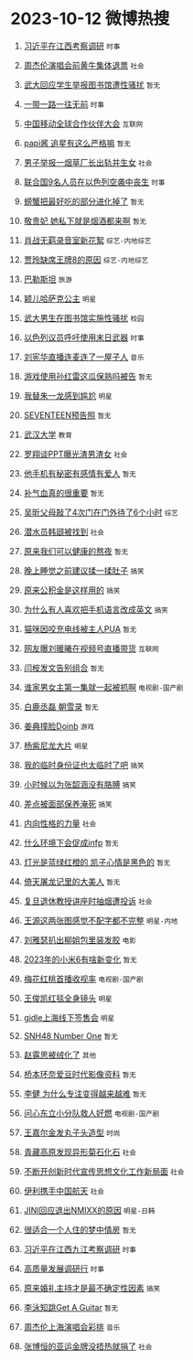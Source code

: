 # 2023-10-12 微博热搜 
1. [习近平在江西考察调研](https://m.weibo.cn/search?containerid=100103type%3D1%26t%3D10%26q%3D%23%E4%B9%A0%E8%BF%91%E5%B9%B3%E5%9C%A8%E6%B1%9F%E8%A5%BF%E8%80%83%E5%AF%9F%E8%B0%83%E7%A0%94%23&stream_entry_id=51&isnewpage=1&extparam=seat%3D1%26stream_entry_id%3D51%26pos%3D0%26filter_type%3Drealtimehot%26q%3D%2523%25E4%25B9%25A0%25E8%25BF%2591%25E5%25B9%25B3%25E5%259C%25A8%25E6%25B1%259F%25E8%25A5%25BF%25E8%2580%2583%25E5%25AF%259F%25E8%25B0%2583%25E7%25A0%2594%2523%26dgr%3D0%26c_type%3D51%26cate%3D10103%26display_time%3D1697055568%26pre_seqid%3D1697055568770027178227) `时事` 

2. [周杰伦演唱会前黄牛集体退票](https://m.weibo.cn/search?containerid=100103type%3D1%26t%3D10%26q%3D%23%E5%91%A8%E6%9D%B0%E4%BC%A6%E6%BC%94%E5%94%B1%E4%BC%9A%E5%89%8D%E9%BB%84%E7%89%9B%E9%9B%86%E4%BD%93%E9%80%80%E7%A5%A8%23&stream_entry_id=31&isnewpage=1&extparam=seat%3D1%26band_rank%3D1%26cate%3D5001%26stream_entry_id%3D31%26lcate%3D5001%26q%3D%2523%25E5%2591%25A8%25E6%259D%25B0%25E4%25BC%25A6%25E6%25BC%2594%25E5%2594%25B1%25E4%25BC%259A%25E5%2589%258D%25E9%25BB%2584%25E7%2589%259B%25E9%259B%2586%25E4%25BD%2593%25E9%2580%2580%25E7%25A5%25A8%2523%26pos%3D0%26flag%3D2%26c_type%3D31%26dgr%3D0%26realpos%3D1%26filter_type%3Drealtimehot%26display_time%3D1697055568%26pre_seqid%3D1697055568770027178227) `社会` 

3. [武大回应学生举报图书馆遭性骚扰](https://m.weibo.cn/search?containerid=100103type%3D1%26t%3D10%26q%3D%23%E6%AD%A6%E5%A4%A7%E5%9B%9E%E5%BA%94%E5%AD%A6%E7%94%9F%E4%B8%BE%E6%8A%A5%E5%9B%BE%E4%B9%A6%E9%A6%86%E9%81%AD%E6%80%A7%E9%AA%9A%E6%89%B0%23&stream_entry_id=31&isnewpage=1&extparam=seat%3D1%26band_rank%3D2%26cate%3D5001%26stream_entry_id%3D31%26lcate%3D5001%26q%3D%2523%25E6%25AD%25A6%25E5%25A4%25A7%25E5%259B%259E%25E5%25BA%2594%25E5%25AD%25A6%25E7%2594%259F%25E4%25B8%25BE%25E6%258A%25A5%25E5%259B%25BE%25E4%25B9%25A6%25E9%25A6%2586%25E9%2581%25AD%25E6%2580%25A7%25E9%25AA%259A%25E6%2589%25B0%2523%26pos%3D1%26flag%3D0%26c_type%3D31%26dgr%3D0%26realpos%3D2%26filter_type%3Drealtimehot%26display_time%3D1697055568%26pre_seqid%3D1697055568770027178227) `暂无` 

4. [一带一路一往无前](https://m.weibo.cn/search?containerid=100103type%3D1%26t%3D10%26q%3D%23%E4%B8%80%E5%B8%A6%E4%B8%80%E8%B7%AF%E4%B8%80%E5%BE%80%E6%97%A0%E5%89%8D%23&stream_entry_id=31&isnewpage=1&extparam=seat%3D1%26band_rank%3D3%26cate%3D5001%26stream_entry_id%3D31%26lcate%3D5001%26q%3D%2523%25E4%25B8%2580%25E5%25B8%25A6%25E4%25B8%2580%25E8%25B7%25AF%25E4%25B8%2580%25E5%25BE%2580%25E6%2597%25A0%25E5%2589%258D%2523%26pos%3D2%26flag%3D0%26c_type%3D31%26dgr%3D0%26realpos%3D3%26filter_type%3Drealtimehot%26display_time%3D1697055568%26pre_seqid%3D1697055568770027178227) `时事` 

5. [中国移动全球合作伙伴大会](https://m.weibo.cn/search?containerid=100103type%3D1%26t%3D10%26q%3D%23%E4%B8%AD%E5%9B%BD%E7%A7%BB%E5%8A%A8%E5%85%A8%E7%90%83%E5%90%88%E4%BD%9C%E4%BC%99%E4%BC%B4%E5%A4%A7%E4%BC%9A%23&stream_entry_id=31&isnewpage=1&extparam=seat%3D1%26band_rank%3D4%26stream_entry_id%3D31%26is_ad_pos%3D1%26adid%3D207485%26lcate%3D5001%26topic_ad%3D1%26pos%3D3%26filter_type%3Drealtimehot%26q%3D%2523%25E4%25B8%25AD%25E5%259B%25BD%25E7%25A7%25BB%25E5%258A%25A8%25E5%2585%25A8%25E7%2590%2583%25E5%2590%2588%25E4%25BD%259C%25E4%25BC%2599%25E4%25BC%25B4%25E5%25A4%25A7%25E4%25BC%259A%2523%26dgr%3D0%26c_type%3D31%26cate%3D5001%26display_time%3D1697055568%26pre_seqid%3D1697055568770027178227) `互联网` 

6. [papi酱 追星有这么严格嘛](https://m.weibo.cn/search?containerid=100103type%3D1%26t%3D10%26q%3Dpapi%E9%85%B1+%E8%BF%BD%E6%98%9F%E6%9C%89%E8%BF%99%E4%B9%88%E4%B8%A5%E6%A0%BC%E5%98%9B&stream_entry_id=31&isnewpage=1&extparam=seat%3D1%26band_rank%3D4%26cate%3D5001%26stream_entry_id%3D31%26lcate%3D5001%26q%3Dpapi%25E9%2585%25B1%2520%25E8%25BF%25BD%25E6%2598%259F%25E6%259C%2589%25E8%25BF%2599%25E4%25B9%2588%25E4%25B8%25A5%25E6%25A0%25BC%25E5%2598%259B%26pos%3D4%26flag%3D16%26c_type%3D31%26dgr%3D0%26realpos%3D4%26filter_type%3Drealtimehot%26display_time%3D1697055568%26pre_seqid%3D1697055568770027178227) `暂无` 

7. [男子举报一烟草厂长出轨并生女](https://m.weibo.cn/search?containerid=100103type%3D1%26t%3D10%26q%3D%23%E7%94%B7%E5%AD%90%E4%B8%BE%E6%8A%A5%E4%B8%80%E7%83%9F%E8%8D%89%E5%8E%82%E9%95%BF%E5%87%BA%E8%BD%A8%E5%B9%B6%E7%94%9F%E5%A5%B3%23&stream_entry_id=31&isnewpage=1&extparam=seat%3D1%26band_rank%3D5%26cate%3D5001%26stream_entry_id%3D31%26lcate%3D5001%26q%3D%2523%25E7%2594%25B7%25E5%25AD%2590%25E4%25B8%25BE%25E6%258A%25A5%25E4%25B8%2580%25E7%2583%259F%25E8%258D%2589%25E5%258E%2582%25E9%2595%25BF%25E5%2587%25BA%25E8%25BD%25A8%25E5%25B9%25B6%25E7%2594%259F%25E5%25A5%25B3%2523%26pos%3D5%26flag%3D0%26c_type%3D31%26dgr%3D0%26realpos%3D5%26filter_type%3Drealtimehot%26display_time%3D1697055568%26pre_seqid%3D1697055568770027178227) `社会` 

8. [联合国9名人员在以色列空袭中丧生](https://m.weibo.cn/search?containerid=100103type%3D1%26t%3D10%26q%3D%23%E8%81%94%E5%90%88%E5%9B%BD9%E5%90%8D%E4%BA%BA%E5%91%98%E5%9C%A8%E4%BB%A5%E8%89%B2%E5%88%97%E7%A9%BA%E8%A2%AD%E4%B8%AD%E4%B8%A7%E7%94%9F%23&stream_entry_id=31&isnewpage=1&extparam=seat%3D1%26band_rank%3D6%26cate%3D5001%26stream_entry_id%3D31%26lcate%3D5001%26q%3D%2523%25E8%2581%2594%25E5%2590%2588%25E5%259B%25BD9%25E5%2590%258D%25E4%25BA%25BA%25E5%2591%2598%25E5%259C%25A8%25E4%25BB%25A5%25E8%2589%25B2%25E5%2588%2597%25E7%25A9%25BA%25E8%25A2%25AD%25E4%25B8%25AD%25E4%25B8%25A7%25E7%2594%259F%2523%26pos%3D6%26flag%3D0%26c_type%3D31%26dgr%3D0%26realpos%3D6%26filter_type%3Drealtimehot%26display_time%3D1697055568%26pre_seqid%3D1697055568770027178227) `时事` 

9. [螃蟹把最好吃的部分进化掉了](https://m.weibo.cn/search?containerid=100103type%3D1%26t%3D10%26q%3D%E8%9E%83%E8%9F%B9%E6%8A%8A%E6%9C%80%E5%A5%BD%E5%90%83%E7%9A%84%E9%83%A8%E5%88%86%E8%BF%9B%E5%8C%96%E6%8E%89%E4%BA%86&stream_entry_id=31&isnewpage=1&extparam=seat%3D1%26band_rank%3D7%26cate%3D5001%26stream_entry_id%3D31%26lcate%3D5001%26q%3D%25E8%259E%2583%25E8%259F%25B9%25E6%258A%258A%25E6%259C%2580%25E5%25A5%25BD%25E5%2590%2583%25E7%259A%2584%25E9%2583%25A8%25E5%2588%2586%25E8%25BF%259B%25E5%258C%2596%25E6%258E%2589%25E4%25BA%2586%26pos%3D7%26flag%3D0%26c_type%3D31%26dgr%3D0%26realpos%3D7%26filter_type%3Drealtimehot%26display_time%3D1697055568%26pre_seqid%3D1697055568770027178227) `暂无` 

10. [敬贵妃 她私下就是烟酒都来啊](https://m.weibo.cn/search?containerid=100103type%3D1%26t%3D10%26q%3D%E6%95%AC%E8%B4%B5%E5%A6%83+%E5%A5%B9%E7%A7%81%E4%B8%8B%E5%B0%B1%E6%98%AF%E7%83%9F%E9%85%92%E9%83%BD%E6%9D%A5%E5%95%8A&stream_entry_id=31&isnewpage=1&extparam=seat%3D1%26band_rank%3D8%26cate%3D5001%26stream_entry_id%3D31%26lcate%3D5001%26q%3D%25E6%2595%25AC%25E8%25B4%25B5%25E5%25A6%2583%2520%25E5%25A5%25B9%25E7%25A7%2581%25E4%25B8%258B%25E5%25B0%25B1%25E6%2598%25AF%25E7%2583%259F%25E9%2585%2592%25E9%2583%25BD%25E6%259D%25A5%25E5%2595%258A%26pos%3D8%26flag%3D0%26c_type%3D31%26dgr%3D0%26realpos%3D8%26filter_type%3Drealtimehot%26display_time%3D1697055568%26pre_seqid%3D1697055568770027178227) `暂无` 

11. [肖战无羁录音室新花絮](https://m.weibo.cn/search?containerid=100103type%3D1%26t%3D10%26q%3D%23%E8%82%96%E6%88%98%E6%97%A0%E7%BE%81%E5%BD%95%E9%9F%B3%E5%AE%A4%E6%96%B0%E8%8A%B1%E7%B5%AE%23&stream_entry_id=31&isnewpage=1&extparam=seat%3D1%26band_rank%3D9%26cate%3D5001%26stream_entry_id%3D31%26lcate%3D5001%26q%3D%2523%25E8%2582%2596%25E6%2588%2598%25E6%2597%25A0%25E7%25BE%2581%25E5%25BD%2595%25E9%259F%25B3%25E5%25AE%25A4%25E6%2596%25B0%25E8%258A%25B1%25E7%25B5%25AE%2523%26pos%3D9%26flag%3D0%26c_type%3D31%26dgr%3D0%26realpos%3D9%26filter_type%3Drealtimehot%26display_time%3D1697055568%26pre_seqid%3D1697055568770027178227) `综艺-内地综艺` 

12. [贾玲缺席王牌8的原因](https://m.weibo.cn/search?containerid=100103type%3D1%26t%3D10%26q%3D%23%E8%B4%BE%E7%8E%B2%E7%BC%BA%E5%B8%AD%E7%8E%8B%E7%89%8C8%E7%9A%84%E5%8E%9F%E5%9B%A0%23&stream_entry_id=31&isnewpage=1&extparam=seat%3D1%26band_rank%3D10%26cate%3D5001%26stream_entry_id%3D31%26lcate%3D5001%26q%3D%2523%25E8%25B4%25BE%25E7%258E%25B2%25E7%25BC%25BA%25E5%25B8%25AD%25E7%258E%258B%25E7%2589%258C8%25E7%259A%2584%25E5%258E%259F%25E5%259B%25A0%2523%26pos%3D10%26flag%3D0%26c_type%3D31%26dgr%3D0%26realpos%3D10%26filter_type%3Drealtimehot%26display_time%3D1697055568%26pre_seqid%3D1697055568770027178227) `综艺-内地综艺` 

13. [巴勒斯坦](https://m.weibo.cn/search?containerid=100103type%3D1%26t%3D10%26q%3D%23%E5%B7%B4%E5%8B%92%E6%96%AF%E5%9D%A6%23&stream_entry_id=31&isnewpage=1&extparam=seat%3D1%26band_rank%3D11%26cate%3D5001%26stream_entry_id%3D31%26lcate%3D5001%26q%3D%2523%25E5%25B7%25B4%25E5%258B%2592%25E6%2596%25AF%25E5%259D%25A6%2523%26pos%3D11%26flag%3D2%26c_type%3D31%26dgr%3D0%26realpos%3D11%26filter_type%3Drealtimehot%26display_time%3D1697055568%26pre_seqid%3D1697055568770027178227) `旅游` 

14. [颖儿哈萨克公主](https://m.weibo.cn/search?containerid=100103type%3D1%26t%3D10%26q%3D%23%E9%A2%96%E5%84%BF%E5%93%88%E8%90%A8%E5%85%8B%E5%85%AC%E4%B8%BB%23&stream_entry_id=31&isnewpage=1&extparam=seat%3D1%26band_rank%3D12%26cate%3D5001%26stream_entry_id%3D31%26lcate%3D5001%26q%3D%2523%25E9%25A2%2596%25E5%2584%25BF%25E5%2593%2588%25E8%2590%25A8%25E5%2585%258B%25E5%2585%25AC%25E4%25B8%25BB%2523%26pos%3D12%26flag%3D1%26c_type%3D31%26dgr%3D0%26realpos%3D12%26filter_type%3Drealtimehot%26display_time%3D1697055568%26pre_seqid%3D1697055568770027178227) `明星` 

15. [武大男生在图书馆实施性骚扰](https://m.weibo.cn/search?containerid=100103type%3D1%26t%3D10%26q%3D%23%E6%AD%A6%E5%A4%A7%E7%94%B7%E7%94%9F%E5%9C%A8%E5%9B%BE%E4%B9%A6%E9%A6%86%E5%AE%9E%E6%96%BD%E6%80%A7%E9%AA%9A%E6%89%B0%23&stream_entry_id=31&isnewpage=1&extparam=seat%3D1%26band_rank%3D13%26cate%3D5001%26stream_entry_id%3D31%26lcate%3D5001%26q%3D%2523%25E6%25AD%25A6%25E5%25A4%25A7%25E7%2594%25B7%25E7%2594%259F%25E5%259C%25A8%25E5%259B%25BE%25E4%25B9%25A6%25E9%25A6%2586%25E5%25AE%259E%25E6%2596%25BD%25E6%2580%25A7%25E9%25AA%259A%25E6%2589%25B0%2523%26pos%3D13%26flag%3D0%26c_type%3D31%26dgr%3D0%26realpos%3D13%26filter_type%3Drealtimehot%26display_time%3D1697055568%26pre_seqid%3D1697055568770027178227) `校园` 

16. [以色列议员呼吁使用末日武器](https://m.weibo.cn/search?containerid=100103type%3D1%26t%3D10%26q%3D%23%E4%BB%A5%E8%89%B2%E5%88%97%E8%AE%AE%E5%91%98%E5%91%BC%E5%90%81%E4%BD%BF%E7%94%A8%E6%9C%AB%E6%97%A5%E6%AD%A6%E5%99%A8%23&stream_entry_id=31&isnewpage=1&extparam=seat%3D1%26band_rank%3D14%26cate%3D5001%26stream_entry_id%3D31%26lcate%3D5001%26q%3D%2523%25E4%25BB%25A5%25E8%2589%25B2%25E5%2588%2597%25E8%25AE%25AE%25E5%2591%2598%25E5%2591%25BC%25E5%2590%2581%25E4%25BD%25BF%25E7%2594%25A8%25E6%259C%25AB%25E6%2597%25A5%25E6%25AD%25A6%25E5%2599%25A8%2523%26pos%3D14%26flag%3D0%26c_type%3D31%26dgr%3D0%26realpos%3D14%26filter_type%3Drealtimehot%26display_time%3D1697055568%26pre_seqid%3D1697055568770027178227) `时事` 

17. [刘宪华直播连麦连了一屋子人](https://m.weibo.cn/search?containerid=100103type%3D1%26t%3D10%26q%3D%23%E5%88%98%E5%AE%AA%E5%8D%8E%E7%9B%B4%E6%92%AD%E8%BF%9E%E9%BA%A6%E8%BF%9E%E4%BA%86%E4%B8%80%E5%B1%8B%E5%AD%90%E4%BA%BA%23&stream_entry_id=31&isnewpage=1&extparam=seat%3D1%26band_rank%3D15%26cate%3D5001%26stream_entry_id%3D31%26lcate%3D5001%26q%3D%2523%25E5%2588%2598%25E5%25AE%25AA%25E5%258D%258E%25E7%259B%25B4%25E6%2592%25AD%25E8%25BF%259E%25E9%25BA%25A6%25E8%25BF%259E%25E4%25BA%2586%25E4%25B8%2580%25E5%25B1%258B%25E5%25AD%2590%25E4%25BA%25BA%2523%26pos%3D15%26flag%3D2%26c_type%3D31%26dgr%3D0%26realpos%3D15%26filter_type%3Drealtimehot%26display_time%3D1697055568%26pre_seqid%3D1697055568770027178227) `音乐` 

18. [游戏使用孙红雷这瓜保熟吗被告](https://m.weibo.cn/search?containerid=100103type%3D1%26t%3D10%26q%3D%23%E6%B8%B8%E6%88%8F%E4%BD%BF%E7%94%A8%E5%AD%99%E7%BA%A2%E9%9B%B7%E8%BF%99%E7%93%9C%E4%BF%9D%E7%86%9F%E5%90%97%E8%A2%AB%E5%91%8A%23&stream_entry_id=31&isnewpage=1&extparam=seat%3D1%26band_rank%3D16%26cate%3D5001%26stream_entry_id%3D31%26lcate%3D5001%26q%3D%2523%25E6%25B8%25B8%25E6%2588%258F%25E4%25BD%25BF%25E7%2594%25A8%25E5%25AD%2599%25E7%25BA%25A2%25E9%259B%25B7%25E8%25BF%2599%25E7%2593%259C%25E4%25BF%259D%25E7%2586%259F%25E5%2590%2597%25E8%25A2%25AB%25E5%2591%258A%2523%26pos%3D16%26flag%3D1%26c_type%3D31%26dgr%3D0%26realpos%3D16%26filter_type%3Drealtimehot%26display_time%3D1697055568%26pre_seqid%3D1697055568770027178227) `暂无` 

19. [我替朱一龙感到尴尬](https://m.weibo.cn/search?containerid=100103type%3D1%26t%3D10%26q%3D%23%E6%88%91%E6%9B%BF%E6%9C%B1%E4%B8%80%E9%BE%99%E6%84%9F%E5%88%B0%E5%B0%B4%E5%B0%AC%23&stream_entry_id=31&isnewpage=1&extparam=seat%3D1%26band_rank%3D17%26cate%3D5001%26stream_entry_id%3D31%26lcate%3D5001%26q%3D%2523%25E6%2588%2591%25E6%259B%25BF%25E6%259C%25B1%25E4%25B8%2580%25E9%25BE%2599%25E6%2584%259F%25E5%2588%25B0%25E5%25B0%25B4%25E5%25B0%25AC%2523%26pos%3D17%26flag%3D0%26c_type%3D31%26dgr%3D0%26realpos%3D17%26filter_type%3Drealtimehot%26display_time%3D1697055568%26pre_seqid%3D1697055568770027178227) `明星` 

20. [SEVENTEEN预告照](https://m.weibo.cn/search?containerid=100103type%3D1%26t%3D10%26q%3DSEVENTEEN%E9%A2%84%E5%91%8A%E7%85%A7&stream_entry_id=31&isnewpage=1&extparam=seat%3D1%26band_rank%3D18%26cate%3D5001%26stream_entry_id%3D31%26lcate%3D5001%26q%3DSEVENTEEN%25E9%25A2%2584%25E5%2591%258A%25E7%2585%25A7%26pos%3D18%26flag%3D0%26c_type%3D31%26dgr%3D0%26realpos%3D18%26filter_type%3Drealtimehot%26display_time%3D1697055568%26pre_seqid%3D1697055568770027178227) `暂无` 

21. [武汉大学](https://m.weibo.cn/search?containerid=100103type%3D1%26t%3D10%26q%3D%E6%AD%A6%E6%B1%89%E5%A4%A7%E5%AD%A6&stream_entry_id=31&isnewpage=1&extparam=seat%3D1%26band_rank%3D19%26cate%3D5001%26stream_entry_id%3D31%26lcate%3D5001%26q%3D%25E6%25AD%25A6%25E6%25B1%2589%25E5%25A4%25A7%25E5%25AD%25A6%26pos%3D19%26flag%3D0%26c_type%3D31%26dgr%3D0%26realpos%3D19%26filter_type%3Drealtimehot%26display_time%3D1697055568%26pre_seqid%3D1697055568770027178227) `教育` 

22. [罗翔谈PPT曝光渣男渣女](https://m.weibo.cn/search?containerid=100103type%3D1%26t%3D10%26q%3D%23%E7%BD%97%E7%BF%94%E8%B0%88PPT%E6%9B%9D%E5%85%89%E6%B8%A3%E7%94%B7%E6%B8%A3%E5%A5%B3%23&stream_entry_id=31&isnewpage=1&extparam=seat%3D1%26band_rank%3D20%26cate%3D5001%26stream_entry_id%3D31%26lcate%3D5001%26q%3D%2523%25E7%25BD%2597%25E7%25BF%2594%25E8%25B0%2588PPT%25E6%259B%259D%25E5%2585%2589%25E6%25B8%25A3%25E7%2594%25B7%25E6%25B8%25A3%25E5%25A5%25B3%2523%26pos%3D20%26flag%3D0%26c_type%3D31%26dgr%3D0%26realpos%3D20%26filter_type%3Drealtimehot%26display_time%3D1697055568%26pre_seqid%3D1697055568770027178227) `社会` 

23. [他手机有秘密有感情有爱人](https://m.weibo.cn/search?containerid=100103type%3D1%26t%3D10%26q%3D%E4%BB%96%E6%89%8B%E6%9C%BA%E6%9C%89%E7%A7%98%E5%AF%86%E6%9C%89%E6%84%9F%E6%83%85%E6%9C%89%E7%88%B1%E4%BA%BA&stream_entry_id=31&isnewpage=1&extparam=seat%3D1%26band_rank%3D21%26cate%3D5001%26stream_entry_id%3D31%26lcate%3D5001%26q%3D%25E4%25BB%2596%25E6%2589%258B%25E6%259C%25BA%25E6%259C%2589%25E7%25A7%2598%25E5%25AF%2586%25E6%259C%2589%25E6%2584%259F%25E6%2583%2585%25E6%259C%2589%25E7%2588%25B1%25E4%25BA%25BA%26pos%3D21%26flag%3D0%26c_type%3D31%26dgr%3D0%26realpos%3D21%26filter_type%3Drealtimehot%26display_time%3D1697055568%26pre_seqid%3D1697055568770027178227) `暂无` 

24. [补气血真的很重要](https://m.weibo.cn/search?containerid=100103type%3D1%26t%3D10%26q%3D%E8%A1%A5%E6%B0%94%E8%A1%80%E7%9C%9F%E7%9A%84%E5%BE%88%E9%87%8D%E8%A6%81&stream_entry_id=31&isnewpage=1&extparam=seat%3D1%26band_rank%3D22%26cate%3D5001%26stream_entry_id%3D31%26lcate%3D5001%26q%3D%25E8%25A1%25A5%25E6%25B0%2594%25E8%25A1%2580%25E7%259C%259F%25E7%259A%2584%25E5%25BE%2588%25E9%2587%258D%25E8%25A6%2581%26pos%3D22%26flag%3D0%26c_type%3D31%26dgr%3D0%26realpos%3D22%26filter_type%3Drealtimehot%26display_time%3D1697055568%26pre_seqid%3D1697055568770027178227) `暂无` 

25. [吴昕父母敲了4次门在门外待了6个小时](https://m.weibo.cn/search?containerid=100103type%3D1%26t%3D10%26q%3D%23%E5%90%B4%E6%98%95%E7%88%B6%E6%AF%8D%E6%95%B2%E4%BA%864%E6%AC%A1%E9%97%A8%E5%9C%A8%E9%97%A8%E5%A4%96%E5%BE%85%E4%BA%866%E4%B8%AA%E5%B0%8F%E6%97%B6%23&stream_entry_id=31&isnewpage=1&extparam=seat%3D1%26band_rank%3D23%26cate%3D5001%26stream_entry_id%3D31%26lcate%3D5001%26q%3D%2523%25E5%2590%25B4%25E6%2598%2595%25E7%2588%25B6%25E6%25AF%258D%25E6%2595%25B2%25E4%25BA%25864%25E6%25AC%25A1%25E9%2597%25A8%25E5%259C%25A8%25E9%2597%25A8%25E5%25A4%2596%25E5%25BE%2585%25E4%25BA%25866%25E4%25B8%25AA%25E5%25B0%258F%25E6%2597%25B6%2523%26pos%3D23%26flag%3D0%26c_type%3D31%26dgr%3D0%26realpos%3D23%26filter_type%3Drealtimehot%26display_time%3D1697055568%26pre_seqid%3D1697055568770027178227) `综艺` 

26. [潜水员韩颋被找到](https://m.weibo.cn/search?containerid=100103type%3D1%26t%3D10%26q%3D%23%E6%BD%9C%E6%B0%B4%E5%91%98%E9%9F%A9%E9%A2%8B%E8%A2%AB%E6%89%BE%E5%88%B0%23&stream_entry_id=31&isnewpage=1&extparam=seat%3D1%26band_rank%3D24%26cate%3D5001%26stream_entry_id%3D31%26lcate%3D5001%26q%3D%2523%25E6%25BD%259C%25E6%25B0%25B4%25E5%2591%2598%25E9%259F%25A9%25E9%25A2%258B%25E8%25A2%25AB%25E6%2589%25BE%25E5%2588%25B0%2523%26pos%3D24%26flag%3D0%26c_type%3D31%26dgr%3D0%26realpos%3D24%26filter_type%3Drealtimehot%26display_time%3D1697055568%26pre_seqid%3D1697055568770027178227) `社会` 

27. [原来我们可以健康的熬夜](https://m.weibo.cn/search?containerid=100103type%3D1%26t%3D10%26q%3D%E5%8E%9F%E6%9D%A5%E6%88%91%E4%BB%AC%E5%8F%AF%E4%BB%A5%E5%81%A5%E5%BA%B7%E7%9A%84%E7%86%AC%E5%A4%9C&stream_entry_id=31&isnewpage=1&extparam=seat%3D1%26band_rank%3D25%26cate%3D5001%26stream_entry_id%3D31%26lcate%3D5001%26q%3D%25E5%258E%259F%25E6%259D%25A5%25E6%2588%2591%25E4%25BB%25AC%25E5%258F%25AF%25E4%25BB%25A5%25E5%2581%25A5%25E5%25BA%25B7%25E7%259A%2584%25E7%2586%25AC%25E5%25A4%259C%26pos%3D25%26flag%3D0%26c_type%3D31%26dgr%3D0%26realpos%3D25%26filter_type%3Drealtimehot%26display_time%3D1697055568%26pre_seqid%3D1697055568770027178227) `暂无` 

28. [晚上睡觉之前建议揉一揉肚子](https://m.weibo.cn/search?containerid=100103type%3D1%26t%3D10%26q%3D%23%E6%99%9A%E4%B8%8A%E7%9D%A1%E8%A7%89%E4%B9%8B%E5%89%8D%E5%BB%BA%E8%AE%AE%E6%8F%89%E4%B8%80%E6%8F%89%E8%82%9A%E5%AD%90%23&stream_entry_id=31&isnewpage=1&extparam=seat%3D1%26band_rank%3D26%26cate%3D5001%26stream_entry_id%3D31%26lcate%3D5001%26q%3D%2523%25E6%2599%259A%25E4%25B8%258A%25E7%259D%25A1%25E8%25A7%2589%25E4%25B9%258B%25E5%2589%258D%25E5%25BB%25BA%25E8%25AE%25AE%25E6%258F%2589%25E4%25B8%2580%25E6%258F%2589%25E8%2582%259A%25E5%25AD%2590%2523%26pos%3D26%26flag%3D0%26c_type%3D31%26dgr%3D0%26realpos%3D26%26filter_type%3Drealtimehot%26display_time%3D1697055568%26pre_seqid%3D1697055568770027178227) `搞笑` 

29. [原来公积金是这样用的](https://m.weibo.cn/search?containerid=100103type%3D1%26t%3D10%26q%3D%23%E5%8E%9F%E6%9D%A5%E5%85%AC%E7%A7%AF%E9%87%91%E6%98%AF%E8%BF%99%E6%A0%B7%E7%94%A8%E7%9A%84%23&stream_entry_id=31&isnewpage=1&extparam=seat%3D1%26band_rank%3D27%26cate%3D5001%26stream_entry_id%3D31%26lcate%3D5001%26q%3D%2523%25E5%258E%259F%25E6%259D%25A5%25E5%2585%25AC%25E7%25A7%25AF%25E9%2587%2591%25E6%2598%25AF%25E8%25BF%2599%25E6%25A0%25B7%25E7%2594%25A8%25E7%259A%2584%2523%26pos%3D27%26flag%3D0%26c_type%3D31%26dgr%3D0%26realpos%3D27%26filter_type%3Drealtimehot%26display_time%3D1697055568%26pre_seqid%3D1697055568770027178227) `搞笑` 

30. [为什么有人喜欢把手机语言改成英文](https://m.weibo.cn/search?containerid=100103type%3D1%26t%3D10%26q%3D%23%E4%B8%BA%E4%BB%80%E4%B9%88%E6%9C%89%E4%BA%BA%E5%96%9C%E6%AC%A2%E6%8A%8A%E6%89%8B%E6%9C%BA%E8%AF%AD%E8%A8%80%E6%94%B9%E6%88%90%E8%8B%B1%E6%96%87%23&stream_entry_id=31&isnewpage=1&extparam=seat%3D1%26band_rank%3D28%26cate%3D5001%26stream_entry_id%3D31%26lcate%3D5001%26q%3D%2523%25E4%25B8%25BA%25E4%25BB%2580%25E4%25B9%2588%25E6%259C%2589%25E4%25BA%25BA%25E5%2596%259C%25E6%25AC%25A2%25E6%258A%258A%25E6%2589%258B%25E6%259C%25BA%25E8%25AF%25AD%25E8%25A8%2580%25E6%2594%25B9%25E6%2588%2590%25E8%258B%25B1%25E6%2596%2587%2523%26pos%3D28%26flag%3D0%26c_type%3D31%26dgr%3D0%26realpos%3D28%26filter_type%3Drealtimehot%26display_time%3D1697055568%26pre_seqid%3D1697055568770027178227) `搞笑` 

31. [猫咪因咬充电线被主人PUA](https://m.weibo.cn/search?containerid=100103type%3D1%26t%3D10%26q%3D%E7%8C%AB%E5%92%AA%E5%9B%A0%E5%92%AC%E5%85%85%E7%94%B5%E7%BA%BF%E8%A2%AB%E4%B8%BB%E4%BA%BAPUA&stream_entry_id=31&isnewpage=1&extparam=seat%3D1%26band_rank%3D29%26cate%3D5001%26stream_entry_id%3D31%26lcate%3D5001%26q%3D%25E7%258C%25AB%25E5%2592%25AA%25E5%259B%25A0%25E5%2592%25AC%25E5%2585%2585%25E7%2594%25B5%25E7%25BA%25BF%25E8%25A2%25AB%25E4%25B8%25BB%25E4%25BA%25BAPUA%26pos%3D29%26flag%3D0%26c_type%3D31%26dgr%3D0%26realpos%3D29%26filter_type%3Drealtimehot%26display_time%3D1697055568%26pre_seqid%3D1697055568770027178227) `暂无` 

32. [网友曝刘暖曦在视频号直播带货](https://m.weibo.cn/search?containerid=100103type%3D1%26t%3D10%26q%3D%23%E7%BD%91%E5%8F%8B%E6%9B%9D%E5%88%98%E6%9A%96%E6%9B%A6%E5%9C%A8%E8%A7%86%E9%A2%91%E5%8F%B7%E7%9B%B4%E6%92%AD%E5%B8%A6%E8%B4%A7%23&stream_entry_id=31&isnewpage=1&extparam=seat%3D1%26band_rank%3D30%26cate%3D5001%26stream_entry_id%3D31%26lcate%3D5001%26q%3D%2523%25E7%25BD%2591%25E5%258F%258B%25E6%259B%259D%25E5%2588%2598%25E6%259A%2596%25E6%259B%25A6%25E5%259C%25A8%25E8%25A7%2586%25E9%25A2%2591%25E5%258F%25B7%25E7%259B%25B4%25E6%2592%25AD%25E5%25B8%25A6%25E8%25B4%25A7%2523%26pos%3D30%26flag%3D0%26c_type%3D31%26dgr%3D0%26realpos%3D30%26filter_type%3Drealtimehot%26display_time%3D1697055568%26pre_seqid%3D1697055568770027178227) `互联网` 

33. [闫桉发文告别组合](https://m.weibo.cn/search?containerid=100103type%3D1%26t%3D10%26q%3D%E9%97%AB%E6%A1%89%E5%8F%91%E6%96%87%E5%91%8A%E5%88%AB%E7%BB%84%E5%90%88&stream_entry_id=31&isnewpage=1&extparam=seat%3D1%26band_rank%3D31%26cate%3D5001%26stream_entry_id%3D31%26lcate%3D5001%26q%3D%25E9%2597%25AB%25E6%25A1%2589%25E5%258F%2591%25E6%2596%2587%25E5%2591%258A%25E5%2588%25AB%25E7%25BB%2584%25E5%2590%2588%26pos%3D31%26flag%3D0%26c_type%3D31%26dgr%3D0%26realpos%3D31%26filter_type%3Drealtimehot%26display_time%3D1697055568%26pre_seqid%3D1697055568770027178227) `暂无` 

34. [谁家男女主第一集就一起被抓啊](https://m.weibo.cn/search?containerid=100103type%3D1%26t%3D10%26q%3D%23%E8%B0%81%E5%AE%B6%E7%94%B7%E5%A5%B3%E4%B8%BB%E7%AC%AC%E4%B8%80%E9%9B%86%E5%B0%B1%E4%B8%80%E8%B5%B7%E8%A2%AB%E6%8A%93%E5%95%8A%23&stream_entry_id=31&isnewpage=1&extparam=seat%3D1%26band_rank%3D32%26cate%3D5001%26stream_entry_id%3D31%26lcate%3D5001%26q%3D%2523%25E8%25B0%2581%25E5%25AE%25B6%25E7%2594%25B7%25E5%25A5%25B3%25E4%25B8%25BB%25E7%25AC%25AC%25E4%25B8%2580%25E9%259B%2586%25E5%25B0%25B1%25E4%25B8%2580%25E8%25B5%25B7%25E8%25A2%25AB%25E6%258A%2593%25E5%2595%258A%2523%26pos%3D32%26flag%3D1%26c_type%3D31%26dgr%3D0%26realpos%3D32%26filter_type%3Drealtimehot%26display_time%3D1697055568%26pre_seqid%3D1697055568770027178227) `电视剧-国产剧` 

35. [白鹿丞磊 朝雪录](https://m.weibo.cn/search?containerid=100103type%3D1%26t%3D10%26q%3D%E7%99%BD%E9%B9%BF%E4%B8%9E%E7%A3%8A+%E6%9C%9D%E9%9B%AA%E5%BD%95&stream_entry_id=31&isnewpage=1&extparam=seat%3D1%26band_rank%3D33%26cate%3D5001%26stream_entry_id%3D31%26lcate%3D5001%26q%3D%25E7%2599%25BD%25E9%25B9%25BF%25E4%25B8%259E%25E7%25A3%258A%2520%25E6%259C%259D%25E9%259B%25AA%25E5%25BD%2595%26pos%3D33%26flag%3D0%26c_type%3D31%26dgr%3D0%26realpos%3D33%26filter_type%3Drealtimehot%26display_time%3D1697055568%26pre_seqid%3D1697055568770027178227) `暂无` 

36. [姜典撞脸Doinb](https://m.weibo.cn/search?containerid=100103type%3D1%26t%3D10%26q%3D%23%E5%A7%9C%E5%85%B8%E6%92%9E%E8%84%B8Doinb%23&stream_entry_id=31&isnewpage=1&extparam=seat%3D1%26band_rank%3D34%26cate%3D5001%26stream_entry_id%3D31%26lcate%3D5001%26q%3D%2523%25E5%25A7%259C%25E5%2585%25B8%25E6%2592%259E%25E8%2584%25B8Doinb%2523%26pos%3D34%26flag%3D0%26c_type%3D31%26dgr%3D0%26realpos%3D34%26filter_type%3Drealtimehot%26display_time%3D1697055568%26pre_seqid%3D1697055568770027178227) `游戏` 

37. [杨紫尼龙大片](https://m.weibo.cn/search?containerid=100103type%3D1%26t%3D10%26q%3D%23%E6%9D%A8%E7%B4%AB%E5%B0%BC%E9%BE%99%E5%A4%A7%E7%89%87%23&stream_entry_id=31&isnewpage=1&extparam=seat%3D1%26band_rank%3D35%26cate%3D5001%26stream_entry_id%3D31%26lcate%3D5001%26q%3D%2523%25E6%259D%25A8%25E7%25B4%25AB%25E5%25B0%25BC%25E9%25BE%2599%25E5%25A4%25A7%25E7%2589%2587%2523%26pos%3D35%26flag%3D0%26c_type%3D31%26dgr%3D0%26realpos%3D35%26filter_type%3Drealtimehot%26display_time%3D1697055568%26pre_seqid%3D1697055568770027178227) `明星` 

38. [我的临时身份证也太临时了吧](https://m.weibo.cn/search?containerid=100103type%3D1%26t%3D10%26q%3D%23%E6%88%91%E7%9A%84%E4%B8%B4%E6%97%B6%E8%BA%AB%E4%BB%BD%E8%AF%81%E4%B9%9F%E5%A4%AA%E4%B8%B4%E6%97%B6%E4%BA%86%E5%90%A7%23&stream_entry_id=31&isnewpage=1&extparam=seat%3D1%26band_rank%3D36%26cate%3D5001%26stream_entry_id%3D31%26lcate%3D5001%26q%3D%2523%25E6%2588%2591%25E7%259A%2584%25E4%25B8%25B4%25E6%2597%25B6%25E8%25BA%25AB%25E4%25BB%25BD%25E8%25AF%2581%25E4%25B9%259F%25E5%25A4%25AA%25E4%25B8%25B4%25E6%2597%25B6%25E4%25BA%2586%25E5%2590%25A7%2523%26pos%3D36%26flag%3D0%26c_type%3D31%26dgr%3D0%26realpos%3D36%26filter_type%3Drealtimehot%26display_time%3D1697055568%26pre_seqid%3D1697055568770027178227) `搞笑` 

39. [小时候以为张韶涵没有胳膊](https://m.weibo.cn/search?containerid=100103type%3D1%26t%3D10%26q%3D%23%E5%B0%8F%E6%97%B6%E5%80%99%E4%BB%A5%E4%B8%BA%E5%BC%A0%E9%9F%B6%E6%B6%B5%E6%B2%A1%E6%9C%89%E8%83%B3%E8%86%8A%23&stream_entry_id=31&isnewpage=1&extparam=seat%3D1%26band_rank%3D37%26cate%3D5001%26stream_entry_id%3D31%26lcate%3D5001%26q%3D%2523%25E5%25B0%258F%25E6%2597%25B6%25E5%2580%2599%25E4%25BB%25A5%25E4%25B8%25BA%25E5%25BC%25A0%25E9%259F%25B6%25E6%25B6%25B5%25E6%25B2%25A1%25E6%259C%2589%25E8%2583%25B3%25E8%2586%258A%2523%26pos%3D37%26flag%3D0%26c_type%3D31%26dgr%3D0%26realpos%3D37%26filter_type%3Drealtimehot%26display_time%3D1697055568%26pre_seqid%3D1697055568770027178227) `搞笑` 

40. [差点被面部保养淹死](https://m.weibo.cn/search?containerid=100103type%3D1%26t%3D10%26q%3D%23%E5%B7%AE%E7%82%B9%E8%A2%AB%E9%9D%A2%E9%83%A8%E4%BF%9D%E5%85%BB%E6%B7%B9%E6%AD%BB%23&stream_entry_id=31&isnewpage=1&extparam=seat%3D1%26band_rank%3D38%26cate%3D5001%26stream_entry_id%3D31%26lcate%3D5001%26q%3D%2523%25E5%25B7%25AE%25E7%2582%25B9%25E8%25A2%25AB%25E9%259D%25A2%25E9%2583%25A8%25E4%25BF%259D%25E5%2585%25BB%25E6%25B7%25B9%25E6%25AD%25BB%2523%26pos%3D38%26flag%3D0%26c_type%3D31%26dgr%3D0%26realpos%3D38%26filter_type%3Drealtimehot%26display_time%3D1697055568%26pre_seqid%3D1697055568770027178227) `搞笑` 

41. [内向性格的力量](https://m.weibo.cn/search?containerid=100103type%3D1%26t%3D10%26q%3D%E5%86%85%E5%90%91%E6%80%A7%E6%A0%BC%E7%9A%84%E5%8A%9B%E9%87%8F&stream_entry_id=31&isnewpage=1&extparam=seat%3D1%26band_rank%3D39%26cate%3D5001%26stream_entry_id%3D31%26lcate%3D5001%26q%3D%25E5%2586%2585%25E5%2590%2591%25E6%2580%25A7%25E6%25A0%25BC%25E7%259A%2584%25E5%258A%259B%25E9%2587%258F%26pos%3D39%26flag%3D0%26c_type%3D31%26dgr%3D0%26realpos%3D39%26filter_type%3Drealtimehot%26display_time%3D1697055568%26pre_seqid%3D1697055568770027178227) `社会` 

42. [什么环境下会促成infp](https://m.weibo.cn/search?containerid=100103type%3D1%26t%3D10%26q%3D%E4%BB%80%E4%B9%88%E7%8E%AF%E5%A2%83%E4%B8%8B%E4%BC%9A%E4%BF%83%E6%88%90infp&stream_entry_id=31&isnewpage=1&extparam=seat%3D1%26band_rank%3D40%26cate%3D5001%26stream_entry_id%3D31%26lcate%3D5001%26q%3D%25E4%25BB%2580%25E4%25B9%2588%25E7%258E%25AF%25E5%25A2%2583%25E4%25B8%258B%25E4%25BC%259A%25E4%25BF%2583%25E6%2588%2590infp%26pos%3D40%26flag%3D0%26c_type%3D31%26dgr%3D0%26realpos%3D40%26filter_type%3Drealtimehot%26display_time%3D1697055568%26pre_seqid%3D1697055568770027178227) `暂无` 

43. [灯光是蓝绿红橙的 凯子心情是黑色的](https://m.weibo.cn/search?containerid=100103type%3D1%26t%3D10%26q%3D%E7%81%AF%E5%85%89%E6%98%AF%E8%93%9D%E7%BB%BF%E7%BA%A2%E6%A9%99%E7%9A%84+%E5%87%AF%E5%AD%90%E5%BF%83%E6%83%85%E6%98%AF%E9%BB%91%E8%89%B2%E7%9A%84&stream_entry_id=31&isnewpage=1&extparam=seat%3D1%26band_rank%3D41%26cate%3D5001%26stream_entry_id%3D31%26lcate%3D5001%26q%3D%25E7%2581%25AF%25E5%2585%2589%25E6%2598%25AF%25E8%2593%259D%25E7%25BB%25BF%25E7%25BA%25A2%25E6%25A9%2599%25E7%259A%2584%2520%25E5%2587%25AF%25E5%25AD%2590%25E5%25BF%2583%25E6%2583%2585%25E6%2598%25AF%25E9%25BB%2591%25E8%2589%25B2%25E7%259A%2584%26pos%3D41%26flag%3D0%26c_type%3D31%26dgr%3D0%26realpos%3D41%26filter_type%3Drealtimehot%26display_time%3D1697055568%26pre_seqid%3D1697055568770027178227) `暂无` 

44. [倚天屠龙记里的大美人](https://m.weibo.cn/search?containerid=100103type%3D1%26t%3D10%26q%3D%E5%80%9A%E5%A4%A9%E5%B1%A0%E9%BE%99%E8%AE%B0%E9%87%8C%E7%9A%84%E5%A4%A7%E7%BE%8E%E4%BA%BA&stream_entry_id=31&isnewpage=1&extparam=seat%3D1%26band_rank%3D42%26cate%3D5001%26stream_entry_id%3D31%26lcate%3D5001%26q%3D%25E5%2580%259A%25E5%25A4%25A9%25E5%25B1%25A0%25E9%25BE%2599%25E8%25AE%25B0%25E9%2587%258C%25E7%259A%2584%25E5%25A4%25A7%25E7%25BE%258E%25E4%25BA%25BA%26pos%3D42%26flag%3D0%26c_type%3D31%26dgr%3D0%26realpos%3D42%26filter_type%3Drealtimehot%26display_time%3D1697055568%26pre_seqid%3D1697055568770027178227) `暂无` 

45. [复旦退休教授讲座时抽烟遭投诉](https://m.weibo.cn/search?containerid=100103type%3D1%26t%3D10%26q%3D%23%E5%A4%8D%E6%97%A6%E9%80%80%E4%BC%91%E6%95%99%E6%8E%88%E8%AE%B2%E5%BA%A7%E6%97%B6%E6%8A%BD%E7%83%9F%E9%81%AD%E6%8A%95%E8%AF%89%23&stream_entry_id=31&isnewpage=1&extparam=seat%3D1%26band_rank%3D43%26cate%3D5001%26stream_entry_id%3D31%26lcate%3D5001%26q%3D%2523%25E5%25A4%258D%25E6%2597%25A6%25E9%2580%2580%25E4%25BC%2591%25E6%2595%2599%25E6%258E%2588%25E8%25AE%25B2%25E5%25BA%25A7%25E6%2597%25B6%25E6%258A%25BD%25E7%2583%259F%25E9%2581%25AD%25E6%258A%2595%25E8%25AF%2589%2523%26pos%3D43%26flag%3D0%26c_type%3D31%26dgr%3D0%26realpos%3D43%26filter_type%3Drealtimehot%26display_time%3D1697055568%26pre_seqid%3D1697055568770027178227) `社会` 

46. [王源这两张图感觉不配字都不完整](https://m.weibo.cn/search?containerid=100103type%3D1%26t%3D10%26q%3D%23%E7%8E%8B%E6%BA%90%E8%BF%99%E4%B8%A4%E5%BC%A0%E5%9B%BE%E6%84%9F%E8%A7%89%E4%B8%8D%E9%85%8D%E5%AD%97%E9%83%BD%E4%B8%8D%E5%AE%8C%E6%95%B4%23&stream_entry_id=31&isnewpage=1&extparam=seat%3D1%26band_rank%3D44%26cate%3D5001%26stream_entry_id%3D31%26lcate%3D5001%26q%3D%2523%25E7%258E%258B%25E6%25BA%2590%25E8%25BF%2599%25E4%25B8%25A4%25E5%25BC%25A0%25E5%259B%25BE%25E6%2584%259F%25E8%25A7%2589%25E4%25B8%258D%25E9%2585%258D%25E5%25AD%2597%25E9%2583%25BD%25E4%25B8%258D%25E5%25AE%258C%25E6%2595%25B4%2523%26pos%3D44%26flag%3D0%26c_type%3D31%26dgr%3D0%26realpos%3D44%26filter_type%3Drealtimehot%26display_time%3D1697055568%26pre_seqid%3D1697055568770027178227) `明星-内地` 

47. [刘雅瑟扒出柳姐包里装发胶](https://m.weibo.cn/search?containerid=100103type%3D1%26t%3D10%26q%3D%23%E5%88%98%E9%9B%85%E7%91%9F%E6%89%92%E5%87%BA%E6%9F%B3%E5%A7%90%E5%8C%85%E9%87%8C%E8%A3%85%E5%8F%91%E8%83%B6%23&stream_entry_id=31&isnewpage=1&extparam=seat%3D1%26band_rank%3D45%26cate%3D5001%26stream_entry_id%3D31%26lcate%3D5001%26q%3D%2523%25E5%2588%2598%25E9%259B%2585%25E7%2591%259F%25E6%2589%2592%25E5%2587%25BA%25E6%259F%25B3%25E5%25A7%2590%25E5%258C%2585%25E9%2587%258C%25E8%25A3%2585%25E5%258F%2591%25E8%2583%25B6%2523%26pos%3D45%26flag%3D0%26c_type%3D31%26dgr%3D0%26realpos%3D45%26filter_type%3Drealtimehot%26display_time%3D1697055568%26pre_seqid%3D1697055568770027178227) `电影` 

48. [2023年的小米6有啥新变化](https://m.weibo.cn/search?containerid=100103type%3D1%26t%3D10%26q%3D2023%E5%B9%B4%E7%9A%84%E5%B0%8F%E7%B1%B36%E6%9C%89%E5%95%A5%E6%96%B0%E5%8F%98%E5%8C%96&stream_entry_id=31&isnewpage=1&extparam=seat%3D1%26band_rank%3D46%26cate%3D5001%26stream_entry_id%3D31%26lcate%3D5001%26q%3D2023%25E5%25B9%25B4%25E7%259A%2584%25E5%25B0%258F%25E7%25B1%25B36%25E6%259C%2589%25E5%2595%25A5%25E6%2596%25B0%25E5%258F%2598%25E5%258C%2596%26pos%3D46%26flag%3D0%26c_type%3D31%26dgr%3D0%26realpos%3D46%26filter_type%3Drealtimehot%26display_time%3D1697055568%26pre_seqid%3D1697055568770027178227) `暂无` 

49. [梅花红桃首播收视率](https://m.weibo.cn/search?containerid=100103type%3D1%26t%3D10%26q%3D%23%E6%A2%85%E8%8A%B1%E7%BA%A2%E6%A1%83%E9%A6%96%E6%92%AD%E6%94%B6%E8%A7%86%E7%8E%87%23&stream_entry_id=31&isnewpage=1&extparam=seat%3D1%26band_rank%3D47%26cate%3D5001%26stream_entry_id%3D31%26lcate%3D5001%26q%3D%2523%25E6%25A2%2585%25E8%258A%25B1%25E7%25BA%25A2%25E6%25A1%2583%25E9%25A6%2596%25E6%2592%25AD%25E6%2594%25B6%25E8%25A7%2586%25E7%258E%2587%2523%26pos%3D47%26flag%3D0%26c_type%3D31%26dgr%3D0%26realpos%3D47%26filter_type%3Drealtimehot%26display_time%3D1697055568%26pre_seqid%3D1697055568770027178227) `电视剧-国产剧` 

50. [王俊凯红毯全身镜头](https://m.weibo.cn/search?containerid=100103type%3D1%26t%3D10%26q%3D%23%E7%8E%8B%E4%BF%8A%E5%87%AF%E7%BA%A2%E6%AF%AF%E5%85%A8%E8%BA%AB%E9%95%9C%E5%A4%B4%23&stream_entry_id=31&isnewpage=1&extparam=seat%3D1%26band_rank%3D48%26cate%3D5001%26stream_entry_id%3D31%26lcate%3D5001%26q%3D%2523%25E7%258E%258B%25E4%25BF%258A%25E5%2587%25AF%25E7%25BA%25A2%25E6%25AF%25AF%25E5%2585%25A8%25E8%25BA%25AB%25E9%2595%259C%25E5%25A4%25B4%2523%26pos%3D48%26flag%3D0%26c_type%3D31%26dgr%3D0%26realpos%3D48%26filter_type%3Drealtimehot%26display_time%3D1697055568%26pre_seqid%3D1697055568770027178227) `明星` 

51. [gidle上海线下签售会](https://m.weibo.cn/search?containerid=100103type%3D1%26t%3D10%26q%3D%23gidle%E4%B8%8A%E6%B5%B7%E7%BA%BF%E4%B8%8B%E7%AD%BE%E5%94%AE%E4%BC%9A%23&stream_entry_id=31&isnewpage=1&extparam=seat%3D1%26band_rank%3D49%26cate%3D5001%26stream_entry_id%3D31%26lcate%3D5001%26q%3D%2523gidle%25E4%25B8%258A%25E6%25B5%25B7%25E7%25BA%25BF%25E4%25B8%258B%25E7%25AD%25BE%25E5%2594%25AE%25E4%25BC%259A%2523%26pos%3D49%26flag%3D0%26c_type%3D31%26dgr%3D0%26realpos%3D49%26filter_type%3Drealtimehot%26display_time%3D1697055568%26pre_seqid%3D1697055568770027178227) `明星` 

52. [SNH48 Number One](https://m.weibo.cn/search?containerid=100103type%3D1%26t%3D10%26q%3DSNH48+Number+One&stream_entry_id=31&isnewpage=1&extparam=seat%3D1%26band_rank%3D50%26cate%3D5001%26stream_entry_id%3D31%26lcate%3D5001%26q%3DSNH48%2520Number%2520One%26pos%3D50%26flag%3D1%26c_type%3D31%26dgr%3D0%26realpos%3D50%26filter_type%3Drealtimehot%26display_time%3D1697055568%26pre_seqid%3D1697055568770027178227) `暂无` 

53. [赵露思被绒化了](https://m.weibo.cn/search?containerid=100103type%3D1%26t%3D10%26q%3D%23%E8%B5%B5%E9%9C%B2%E6%80%9D%E8%A2%AB%E7%BB%92%E5%8C%96%E4%BA%86%23&stream_entry_id=31&isnewpage=1&extparam=seat%3D1%26band_rank%3D4%26stream_entry_id%3D31%26is_ad_pos%3D1%26adid%3D207295%26lcate%3D5001%26topic_ad%3D1%26pos%3D3%26filter_type%3Drealtimehot%26q%3D%2523%25E8%25B5%25B5%25E9%259C%25B2%25E6%2580%259D%25E8%25A2%25AB%25E7%25BB%2592%25E5%258C%2596%25E4%25BA%2586%2523%26dgr%3D0%26c_type%3D31%26cate%3D5001%26display_time%3D1697051731%26pre_seqid%3D169705173144608172159) `其他` 

54. [桥本环奈爱豆时代影像资料](https://m.weibo.cn/search?containerid=100103type%3D1%26t%3D10%26q%3D%E6%A1%A5%E6%9C%AC%E7%8E%AF%E5%A5%88%E7%88%B1%E8%B1%86%E6%97%B6%E4%BB%A3%E5%BD%B1%E5%83%8F%E8%B5%84%E6%96%99&stream_entry_id=31&isnewpage=1&extparam=seat%3D1%26band_rank%3D29%26cate%3D5001%26stream_entry_id%3D31%26lcate%3D5001%26q%3D%25E6%25A1%25A5%25E6%259C%25AC%25E7%258E%25AF%25E5%25A5%2588%25E7%2588%25B1%25E8%25B1%2586%25E6%2597%25B6%25E4%25BB%25A3%25E5%25BD%25B1%25E5%2583%258F%25E8%25B5%2584%25E6%2596%2599%26pos%3D29%26flag%3D0%26c_type%3D31%26dgr%3D0%26realpos%3D29%26filter_type%3Drealtimehot%26display_time%3D1697051731%26pre_seqid%3D169705173144608172159) `暂无` 

55. [李健 为什么专注变得越来越难](https://m.weibo.cn/search?containerid=100103type%3D1%26t%3D10%26q%3D%E6%9D%8E%E5%81%A5+%E4%B8%BA%E4%BB%80%E4%B9%88%E4%B8%93%E6%B3%A8%E5%8F%98%E5%BE%97%E8%B6%8A%E6%9D%A5%E8%B6%8A%E9%9A%BE&stream_entry_id=31&isnewpage=1&extparam=seat%3D1%26band_rank%3D43%26cate%3D5001%26stream_entry_id%3D31%26lcate%3D5001%26q%3D%25E6%259D%258E%25E5%2581%25A5%2520%25E4%25B8%25BA%25E4%25BB%2580%25E4%25B9%2588%25E4%25B8%2593%25E6%25B3%25A8%25E5%258F%2598%25E5%25BE%2597%25E8%25B6%258A%25E6%259D%25A5%25E8%25B6%258A%25E9%259A%25BE%26pos%3D43%26flag%3D0%26c_type%3D31%26dgr%3D0%26realpos%3D43%26filter_type%3Drealtimehot%26display_time%3D1697051731%26pre_seqid%3D169705173144608172159) `暂无` 

56. [问心东立小分队救人好燃](https://m.weibo.cn/search?containerid=100103type%3D1%26t%3D10%26q%3D%23%E9%97%AE%E5%BF%83%E4%B8%9C%E7%AB%8B%E5%B0%8F%E5%88%86%E9%98%9F%E6%95%91%E4%BA%BA%E5%A5%BD%E7%87%83%23&stream_entry_id=31&isnewpage=1&extparam=seat%3D1%26band_rank%3D44%26cate%3D5001%26stream_entry_id%3D31%26lcate%3D5001%26q%3D%2523%25E9%2597%25AE%25E5%25BF%2583%25E4%25B8%259C%25E7%25AB%258B%25E5%25B0%258F%25E5%2588%2586%25E9%2598%259F%25E6%2595%2591%25E4%25BA%25BA%25E5%25A5%25BD%25E7%2587%2583%2523%26pos%3D44%26flag%3D0%26c_type%3D31%26dgr%3D0%26realpos%3D44%26filter_type%3Drealtimehot%26display_time%3D1697051731%26pre_seqid%3D169705173144608172159) `电视剧-国产剧` 

57. [王嘉尔金发丸子头造型](https://m.weibo.cn/search?containerid=100103type%3D1%26t%3D10%26q%3D%23%E7%8E%8B%E5%98%89%E5%B0%94%E9%87%91%E5%8F%91%E4%B8%B8%E5%AD%90%E5%A4%B4%E9%80%A0%E5%9E%8B%23&stream_entry_id=31&isnewpage=1&extparam=seat%3D1%26band_rank%3D46%26cate%3D5001%26stream_entry_id%3D31%26lcate%3D5001%26q%3D%2523%25E7%258E%258B%25E5%2598%2589%25E5%25B0%2594%25E9%2587%2591%25E5%258F%2591%25E4%25B8%25B8%25E5%25AD%2590%25E5%25A4%25B4%25E9%2580%25A0%25E5%259E%258B%2523%26pos%3D46%26flag%3D0%26c_type%3D31%26dgr%3D0%26realpos%3D46%26filter_type%3Drealtimehot%26display_time%3D1697051731%26pre_seqid%3D169705173144608172159) `时尚` 

58. [青藏高原发现异形菊石化石](https://m.weibo.cn/search?containerid=100103type%3D1%26t%3D10%26q%3D%23%E9%9D%92%E8%97%8F%E9%AB%98%E5%8E%9F%E5%8F%91%E7%8E%B0%E5%BC%82%E5%BD%A2%E8%8F%8A%E7%9F%B3%E5%8C%96%E7%9F%B3%23&stream_entry_id=31&isnewpage=1&extparam=seat%3D1%26band_rank%3D50%26cate%3D5001%26stream_entry_id%3D31%26lcate%3D5001%26q%3D%2523%25E9%259D%2592%25E8%2597%258F%25E9%25AB%2598%25E5%258E%259F%25E5%258F%2591%25E7%258E%25B0%25E5%25BC%2582%25E5%25BD%25A2%25E8%258F%258A%25E7%259F%25B3%25E5%258C%2596%25E7%259F%25B3%2523%26pos%3D50%26flag%3D0%26c_type%3D31%26dgr%3D0%26realpos%3D50%26filter_type%3Drealtimehot%26display_time%3D1697051731%26pre_seqid%3D169705173144608172159) `社会` 

59. [不断开创新时代宣传思想文化工作新局面](https://m.weibo.cn/search?containerid=100103type%3D1%26t%3D10%26q%3D%23%E4%B8%8D%E6%96%AD%E5%BC%80%E5%88%9B%E6%96%B0%E6%97%B6%E4%BB%A3%E5%AE%A3%E4%BC%A0%E6%80%9D%E6%83%B3%E6%96%87%E5%8C%96%E5%B7%A5%E4%BD%9C%E6%96%B0%E5%B1%80%E9%9D%A2%23&stream_entry_id=51&isnewpage=1&extparam=seat%3D1%26c_type%3D51%26pos%3D0%26stream_entry_id%3D51%26q%3D%2523%25E4%25B8%258D%25E6%2596%25AD%25E5%25BC%2580%25E5%2588%259B%25E6%2596%25B0%25E6%2597%25B6%25E4%25BB%25A3%25E5%25AE%25A3%25E4%25BC%25A0%25E6%2580%259D%25E6%2583%25B3%25E6%2596%2587%25E5%258C%2596%25E5%25B7%25A5%25E4%25BD%259C%25E6%2596%25B0%25E5%25B1%2580%25E9%259D%25A2%2523%26dgr%3D0%26cate%3D10103%26filter_type%3Drealtimehot%26display_time%3D1697048710%26pre_seqid%3D16970487100290201224) `社会` 

60. [伊利携手中国航天](https://m.weibo.cn/search?containerid=100103type%3D1%26t%3D10%26q%3D%23%E4%BC%8A%E5%88%A9%E6%90%BA%E6%89%8B%E4%B8%AD%E5%9B%BD%E8%88%AA%E5%A4%A9%23&stream_entry_id=31&isnewpage=1&extparam=seat%3D1%26dgr%3D0%26adid%3D207541%26pos%3D3%26stream_entry_id%3D31%26cate%3D5001%26c_type%3D31%26topic_ad%3D1%26q%3D%2523%25E4%25BC%258A%25E5%2588%25A9%25E6%2590%25BA%25E6%2589%258B%25E4%25B8%25AD%25E5%259B%25BD%25E8%2588%25AA%25E5%25A4%25A9%2523%26band_rank%3D4%26is_ad_pos%3D1%26lcate%3D5001%26filter_type%3Drealtimehot%26display_time%3D1697048710%26pre_seqid%3D16970487100290201224) `社会` 

61. [JINI回应退出NMIXX的原因](https://m.weibo.cn/search?containerid=100103type%3D1%26t%3D10%26q%3D%23JINI%E5%9B%9E%E5%BA%94%E9%80%80%E5%87%BANMIXX%E7%9A%84%E5%8E%9F%E5%9B%A0%23&stream_entry_id=31&isnewpage=1&extparam=seat%3D1%26band_rank%3D48%26realpos%3D48%26stream_entry_id%3D31%26lcate%3D5001%26c_type%3D31%26pos%3D48%26q%3D%2523JINI%25E5%259B%259E%25E5%25BA%2594%25E9%2580%2580%25E5%2587%25BANMIXX%25E7%259A%2584%25E5%258E%259F%25E5%259B%25A0%2523%26cate%3D5001%26dgr%3D0%26flag%3D0%26filter_type%3Drealtimehot%26display_time%3D1697048710%26pre_seqid%3D16970487100290201224) `明星-日韩` 

62. [很适合一个人住的梦中情房](https://m.weibo.cn/search?containerid=100103type%3D1%26t%3D10%26q%3D%E5%BE%88%E9%80%82%E5%90%88%E4%B8%80%E4%B8%AA%E4%BA%BA%E4%BD%8F%E7%9A%84%E6%A2%A6%E4%B8%AD%E6%83%85%E6%88%BF&stream_entry_id=31&isnewpage=1&extparam=seat%3D1%26band_rank%3D48%26cate%3D5001%26stream_entry_id%3D31%26lcate%3D5001%26q%3D%25E5%25BE%2588%25E9%2580%2582%25E5%2590%2588%25E4%25B8%2580%25E4%25B8%25AA%25E4%25BA%25BA%25E4%25BD%258F%25E7%259A%2584%25E6%25A2%25A6%25E4%25B8%25AD%25E6%2583%2585%25E6%2588%25BF%26pos%3D48%26flag%3D0%26c_type%3D31%26dgr%3D0%26realpos%3D48%26filter_type%3Drealtimehot%26display_time%3D1697044646%26pre_seqid%3D169704464691701209882) `暂无` 

63. [习近平在江西九江考察调研](https://m.weibo.cn/search?containerid=100103type%3D1%26t%3D10%26q%3D%23%E4%B9%A0%E8%BF%91%E5%B9%B3%E5%9C%A8%E6%B1%9F%E8%A5%BF%E4%B9%9D%E6%B1%9F%E8%80%83%E5%AF%9F%E8%B0%83%E7%A0%94%23&stream_entry_id=51&isnewpage=1&extparam=seat%3D1%26cate%3D10103%26pos%3D0%26filter_type%3Drealtimehot%26q%3D%2523%25E4%25B9%25A0%25E8%25BF%2591%25E5%25B9%25B3%25E5%259C%25A8%25E6%25B1%259F%25E8%25A5%25BF%25E4%25B9%259D%25E6%25B1%259F%25E8%2580%2583%25E5%25AF%259F%25E8%25B0%2583%25E7%25A0%2594%2523%26dgr%3D0%26c_type%3D51%26stream_entry_id%3D51%26display_time%3D1697041435%26pre_seqid%3D1697041435580017553109) `时事` 

64. [高质量发展调研行](https://m.weibo.cn/search?containerid=100103type%3D1%26t%3D10%26q%3D%23%E9%AB%98%E8%B4%A8%E9%87%8F%E5%8F%91%E5%B1%95%E8%B0%83%E7%A0%94%E8%A1%8C%23&stream_entry_id=31&isnewpage=1&extparam=seat%3D1%26flag%3D0%26stream_entry_id%3D31%26filter_type%3Drealtimehot%26c_type%3D31%26lcate%3D5001%26cate%3D5001%26realpos%3D3%26band_rank%3D3%26q%3D%2523%25E9%25AB%2598%25E8%25B4%25A8%25E9%2587%258F%25E5%258F%2591%25E5%25B1%2595%25E8%25B0%2583%25E7%25A0%2594%25E8%25A1%258C%2523%26dgr%3D0%26pos%3D2%26display_time%3D1697041435%26pre_seqid%3D1697041435580017553109) `时事` 

65. [原来婚礼主持才是最不确定性因素](https://m.weibo.cn/search?containerid=100103type%3D1%26t%3D10%26q%3D%23%E5%8E%9F%E6%9D%A5%E5%A9%9A%E7%A4%BC%E4%B8%BB%E6%8C%81%E6%89%8D%E6%98%AF%E6%9C%80%E4%B8%8D%E7%A1%AE%E5%AE%9A%E6%80%A7%E5%9B%A0%E7%B4%A0%23&stream_entry_id=31&isnewpage=1&extparam=seat%3D1%26flag%3D0%26stream_entry_id%3D31%26filter_type%3Drealtimehot%26c_type%3D31%26lcate%3D5001%26cate%3D5001%26realpos%3D43%26band_rank%3D43%26q%3D%2523%25E5%258E%259F%25E6%259D%25A5%25E5%25A9%259A%25E7%25A4%25BC%25E4%25B8%25BB%25E6%258C%2581%25E6%2589%258D%25E6%2598%25AF%25E6%259C%2580%25E4%25B8%258D%25E7%25A1%25AE%25E5%25AE%259A%25E6%2580%25A7%25E5%259B%25A0%25E7%25B4%25A0%2523%26dgr%3D0%26pos%3D42%26display_time%3D1697041435%26pre_seqid%3D1697041435580017553109) `搞笑` 

66. [李泳知跳Get A Guitar](https://m.weibo.cn/search?containerid=100103type%3D1%26t%3D10%26q%3D%E6%9D%8E%E6%B3%B3%E7%9F%A5%E8%B7%B3Get+A+Guitar&stream_entry_id=31&isnewpage=1&extparam=seat%3D1%26flag%3D0%26stream_entry_id%3D31%26filter_type%3Drealtimehot%26c_type%3D31%26lcate%3D5001%26cate%3D5001%26realpos%3D45%26band_rank%3D45%26q%3D%25E6%259D%258E%25E6%25B3%25B3%25E7%259F%25A5%25E8%25B7%25B3Get%2520A%2520Guitar%26dgr%3D0%26pos%3D44%26display_time%3D1697041435%26pre_seqid%3D1697041435580017553109) `暂无` 

67. [周杰伦上海演唱会彩排](https://m.weibo.cn/search?containerid=100103type%3D1%26t%3D10%26q%3D%23%E5%91%A8%E6%9D%B0%E4%BC%A6%E4%B8%8A%E6%B5%B7%E6%BC%94%E5%94%B1%E4%BC%9A%E5%BD%A9%E6%8E%92%23&stream_entry_id=31&isnewpage=1&extparam=seat%3D1%26flag%3D0%26stream_entry_id%3D31%26filter_type%3Drealtimehot%26c_type%3D31%26lcate%3D5001%26cate%3D5001%26realpos%3D46%26band_rank%3D46%26q%3D%2523%25E5%2591%25A8%25E6%259D%25B0%25E4%25BC%25A6%25E4%25B8%258A%25E6%25B5%25B7%25E6%25BC%2594%25E5%2594%25B1%25E4%25BC%259A%25E5%25BD%25A9%25E6%258E%2592%2523%26dgr%3D0%26pos%3D45%26display_time%3D1697041435%26pre_seqid%3D1697041435580017553109) `音乐` 

68. [张博恒的亚运金牌没捂热就捐了](https://m.weibo.cn/search?containerid=100103type%3D1%26t%3D10%26q%3D%23%E5%BC%A0%E5%8D%9A%E6%81%92%E7%9A%84%E4%BA%9A%E8%BF%90%E9%87%91%E7%89%8C%E6%B2%A1%E6%8D%82%E7%83%AD%E5%B0%B1%E6%8D%90%E4%BA%86%23&stream_entry_id=31&isnewpage=1&extparam=seat%3D1%26flag%3D1%26stream_entry_id%3D31%26filter_type%3Drealtimehot%26c_type%3D31%26lcate%3D5001%26cate%3D5001%26realpos%3D50%26band_rank%3D50%26q%3D%2523%25E5%25BC%25A0%25E5%258D%259A%25E6%2581%2592%25E7%259A%2584%25E4%25BA%259A%25E8%25BF%2590%25E9%2587%2591%25E7%2589%258C%25E6%25B2%25A1%25E6%258D%2582%25E7%2583%25AD%25E5%25B0%25B1%25E6%258D%2590%25E4%25BA%2586%2523%26dgr%3D0%26pos%3D49%26display_time%3D1697041435%26pre_seqid%3D1697041435580017553109) `社会` 
